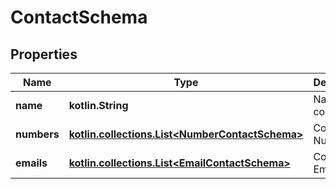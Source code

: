 
# ContactSchema

## Properties
Name | Type | Description | Notes
------------ | ------------- | ------------- | -------------
**name** | **kotlin.String** | Name of contact |  [optional]
**numbers** | [**kotlin.collections.List&lt;NumberContactSchema&gt;**](NumberContactSchema.md) | Contact Number |  [optional]
**emails** | [**kotlin.collections.List&lt;EmailContactSchema&gt;**](EmailContactSchema.md) | Contact Email |  [optional]



